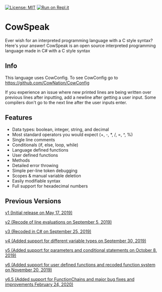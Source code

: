 [![License: MIT](https://img.shields.io/badge/License-MIT-yellow.svg)](https://opensource.org/licenses/MIT)
[![Run on Repl.it](https://repl.it/badge/github/CowNation/CowSpeak)](https://repl.it/github/CowNation/CowSpeak)
# CowSpeak
Ever wish for an interpreted programming language with a C style syntax? Here's your answer!
CowSpeak is an open source interpreted programming language made in C# with a C style syntax
## Info
This language uses CowConfig. To see CowConfig go to https://github.com/CowNation/CowConfig

If you experience an issue where new printed lines are being written over previous lines after inputting, add a newline after getting a user input. Some compilers don't go to the next line after the user inputs enter.
## Features
* Data types: boolean, integer, string, and decimal
* Most standard operators you would expect (+, -, *, /, =, ^, %)
* Single line comments
* Conditionals (if, else, loop, while)
* Language defined functions
* User defined functions
* Methods
* Detailed error throwing
* Simple per-line token debugging
* Scopes & manual variable deletion
* Easily modifiable syntax
* Full support for hexadecimal numbers
## Previous Versions
[v1 (Initial release on May 17, 2019)](https://github.com/CowNation/CowSpeak/tree/295d57e0a54622b5fc0483c6d1f163408d728aaf)

[v2 (Recode of line evaluations on September 5, 2019)](https://github.com/CowNation/CowSpeak/tree/75c0002235ae917f6d7070cbc35dbfa2c4bb56a8)

[v3 (Recoded in C# on September 25, 2019)](https://github.com/CowNation/CowSpeak/tree/dc7ad0acd7648f64796d9b953425475d3b484e84)

[v4 (Added support for different variable types on September 30, 2019)](https://github.com/CowNation/CowSpeak/tree/90227f3c37685d1286094b6b637fd45f392e4ff5)

[v5 (Added support for parameters and conditional statements on October 8, 2019)](https://github.com/CowNation/CowSpeak/tree/72e3cfb9407a0c6485eb1945b61467331320e43f)

[v6 (Added support for user defined functions and recoded function system on November 20, 2019)](https://github.com/CowNation/CowSpeak/tree/b6c29a7e948dfcfc52dbf721a62bf82a8de469c1)

[v6.5 (Added support for FunctionChains and major bug fixes and improvements February 24, 2020)](https://github.com/CowNation/CowSpeak/tree/6b94fee059b53e8fea5a3d3efa2a0c5ad34b1b86)